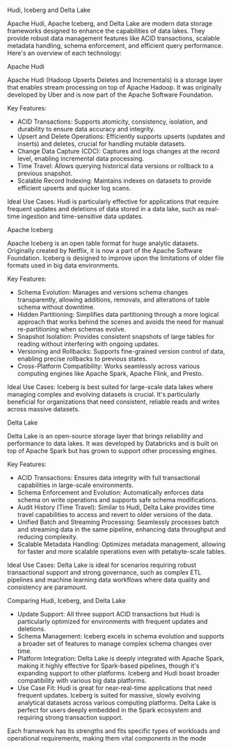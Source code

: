 Hudi, Iceberg and Delta Lake

Apache Hudi, Apache Iceberg, and Delta Lake are modern data storage frameworks designed to enhance the capabilities of data lakes. They provide robust data management features like ACID transactions, scalable metadata handling, schema enforcement, and efficient query performance. Here's an overview of each technology:

Apache Hudi

Apache Hudi (Hadoop Upserts Deletes and Incrementals) is a storage layer that enables stream processing on top of Apache Hadoop. It was originally developed by Uber and is now part of the Apache Software Foundation.

Key Features:
* ACID Transactions: Supports atomicity, consistency, isolation, and durability to ensure data accuracy and integrity.
* Upsert and Delete Operations: Efficiently supports upserts (updates and inserts) and deletes, crucial for handling mutable datasets.
* Change Data Capture (CDC): Captures and logs changes at the record level, enabling incremental data processing.
* Time Travel: Allows querying historical data versions or rollback to a previous snapshot.
* Scalable Record Indexing: Maintains indexes on datasets to provide efficient upserts and quicker log scans.

Ideal Use Cases: Hudi is particularly effective for applications that require frequent updates and deletions of data stored in a data lake, such as real-time ingestion and time-sensitive data updates.

Apache Iceberg

Apache Iceberg is an open table format for huge analytic datasets. Originally created by Netflix, it is now a part of the Apache Software Foundation. Iceberg is designed to improve upon the limitations of older file formats used in big data environments.

Key Features:
* Schema Evolution: Manages and versions schema changes transparently, allowing additions, removals, and alterations of table schema without downtime.
* Hidden Partitioning: Simplifies data partitioning through a more logical approach that works behind the scenes and avoids the need for manual re-partitioning when schemas evolve.
* Snapshot Isolation: Provides consistent snapshots of large tables for reading without interfering with ongoing updates.
* Versioning and Rollbacks: Supports fine-grained version control of data, enabling precise rollbacks to previous states.
* Cross-Platform Compatibility: Works seamlessly across various computing engines like Apache Spark, Apache Flink, and Presto.

Ideal Use Cases: Iceberg is best suited for large-scale data lakes where managing complex and evolving datasets is crucial. It's particularly beneficial for organizations that need consistent, reliable reads and writes across massive datasets.

Delta Lake

Delta Lake is an open-source storage layer that brings reliability and performance to data lakes. It was developed by Databricks and is built on top of Apache Spark but has grown to support other processing engines.

Key Features:
* ACID Transactions: Ensures data integrity with full transactional capabilities in large-scale environments.
* Schema Enforcement and Evolution: Automatically enforces data schema on write operations and supports safe schema modifications.
* Audit History (Time Travel): Similar to Hudi, Delta Lake provides time travel capabilities to access and revert to older versions of the data.
* Unified Batch and Streaming Processing: Seamlessly processes batch and streaming data in the same pipeline, enhancing data throughput and reducing complexity.
* Scalable Metadata Handling: Optimizes metadata management, allowing for faster and more scalable operations even with petabyte-scale tables.

Ideal Use Cases: Delta Lake is ideal for scenarios requiring robust transactional support and strong governance, such as complex ETL pipelines and machine learning data workflows where data quality and consistency are paramount.

Comparing Hudi, Iceberg, and Delta Lake
* Update Support: All three support ACID transactions but Hudi is particularly optimized for environments with frequent updates and deletions.
* Schema Management: Iceberg excels in schema evolution and supports a broader set of features to manage complex schema changes over time.
* Platform Integration: Delta Lake is deeply integrated with Apache Spark, making it highly effective for Spark-based pipelines, though it's expanding support to other platforms. Iceberg and Hudi boast broader compatibility with various big data platforms.
* Use Case Fit: Hudi is great for near-real-time applications that need frequent updates. Iceberg is suited for massive, slowly evolving analytical datasets across various computing platforms. Delta Lake is perfect for users deeply embedded in the Spark ecosystem and requiring strong transaction support.

Each framework has its strengths and fits specific types of workloads and operational requirements, making them vital components in the mode